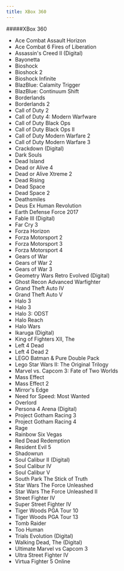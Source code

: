 ```yaml
---
title: XBox 360
---
```


#####XBox 360

- Ace Combat Assault Horizon
- Ace Combat 6 Fires of Liberation
- Assassin's Creed II (Digital)
- Bayonetta
- Bioshock
- Bioshock 2
- Bioshock Infinite
- BlazBlue: Calamity Trigger
- BlazBlue: Continuum Shift
- Borderlands
- Borderlands 2
- Call of Duty 2
- Call of Duty 4: Modern Warfware
- Call of Duty Black Ops
- Call of Duty Black Ops II
- Call of Duty Modern Warfare 2
- Call of Duty Modern Warfare 3
- Crackdown (Digital)
- Dark Souls
- Dead Island
- Dead or Alive 4
- Dead or Alive Xtreme 2
- Dead Rising
- Dead Space
- Dead Space 2
- Deathsmiles
- Deus Ex Human Revolution
- Earth Defense Force 2017
- Fable III (Digital)
- Far Cry 3
- Forza Horizon
- Forza Motorsport 2
- Forza Motorsport 3
- Forza Motorsport 4
- Gears of War
- Gears of War 2
- Gears of War 3
- Geometry Wars Retro Evolved (Digital)
- Ghost Recon Advanced Warfighter
- Grand Theft Auto IV
- Grand Theft Auto V
- Halo 3
- Halo 3
- Halo 3: ODST
- Halo Reach
- Halo Wars
- Ikaruga (Digital)
- King of Fighters XII, The
- Left 4 Dead
- Left 4 Dead 2
- LEGO Batman & Pure Double Pack
- Lego Star Wars II: The Original Trilogy
- Marvel vs. Capcom 3: Fate of Two Worlds
- Mass Effect
- Mass Effect 2
- Mirror's Edge
- Need for Speed: Most Wanted
- Overlord
- Persona 4 Arena (Digital)
- Project Gotham Racing 3
- Project Gotham Racing 4
- Rage
- Rainbow Six Vegas
- Red Dead Redemption
- Resident Evil 5
- Shadowrun
- Soul Calibur II (Digital)
- Soul Calibur IV
- Soul Calibur V
- South Park The Stick of Truth
- Star Wars The Force Unleashed
- Star Wars The Force Unleashed II
- Street Fighter IV
- Super Street Fighter IV
- Tiger Woods PGA Tour 10
- Tiger Woods PGA Tour 13
- Tomb Raider
- Too Human
- Trials Evolution (Digital)
- Walking Dead, The (Digital)
- Ultimate Marvel vs Capcom 3
- Ultra Street Fighter IV
- Virtua Fighter 5 Online
